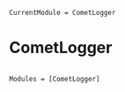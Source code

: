 ```@meta
CurrentModule = CometLogger
```

# CometLogger

```@index
```

```@autodocs
Modules = [CometLogger]
```
